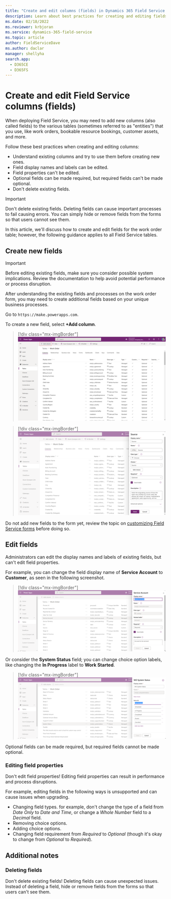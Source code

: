 ```yaml
---
title: "Create and edit columns (fields) in Dynamics 365 Field Service | MicrosoftDocs"
description: Learn about best practices for creating and editing fields in Dynamics 365 Field Service.
ms.date: 02/18/2022
ms.reviewer: krbjoran
ms.service: dynamics-365-field-service
ms.topic: article
author: FieldServiceDave
ms.author: daclar
manager: shellyha
search.app: 
  - D365CE
  - D365FS
---
```


# Create and edit Field Service columns (fields)

When deploying Field Service, you may need to add new columns (also called fields) to the various tables (sometimes referred to as "entities") that you use, like work orders, bookable resource bookings, customer assets, and more.

Follow these best practices when creating and editing columns:

- Understand existing columns and try to use them before creating new ones.
- Field display names and labels can be edited.
- Field properties can't be edited.
- Optional fields can be made required, but required fields can't be made optional.
- Don't delete existing fields.

> [!Important]
> Don't delete existing fields. Deleting fields can cause important processes to fail causing errors. You can simply hide or remove fields from the forms so that users cannot see them.

In this article, we'll discuss how to create and edit fields for the work order table; however, the following guidance applies to all Field Service tables.

## Create new fields

> [!Important]
> Before editing existing fields, make sure you consider possible system implications. Review the documentation to help avoid potential performance or process disruption.

After understanding the existing fields and processes on the work order form, you may need to create additional fields based on your unique business processes.

Go to `https://make.powerapps.com`.

To create a new field, select **+Add column**.

> [!div class="mx-imgBorder"]
> ![Power Apps, showing the "Add column" option on the work order table.](./media/customization-form-create-fields.png)


> [!div class="mx-imgBorder"]
> ![Power Apps showing the edit panel for a new column.](./media/customization-form-create-fields2.png)

Do not add new fields to the form yet, review the topic on [customizing Field Service forms](field-service-customize-forms.md) before doing so.

## Edit fields

Administrators can edit the display names and labels of existing fields, but can't edit field properties. 

For example, you can change the field display name of **Service Account** to **Customer**, as seen in the following screenshot.

> [!div class="mx-imgBorder"]
> ![Power Apps field editor panel, showing "Service Account" selected and editable.](./media/customization-form-field-display-name.png)

Or consider the **System Status** field; you can change choice option labels, like changing the **In Progress** label to **Work Started**. 

> [!div class="mx-imgBorder"]
> ![Power Apps field editor showing "WO System Status," with "Unscheduled" selected and editable.](./media/customization-form-field-choice-option-set.png)

Optional fields can be made required, but required fields cannot be made optional.

### Editing field properties

Don't edit field properties! Editing field properties can result in performance and process disruptions.

For example, editing fields in the following ways is unsupported and can cause issues when upgrading.

- Changing field types. for example, don't change the type of a field from _Date Only_ to _Date and Time_, or change a _Whole Number_ field to a _Decimal_ field. 
- Removing choice options.
- Adding choice options.
- Changing field requirement from _Required_ to _Optional_ (though it's okay to change from *Optional* to *Required*).

## Additional notes

### Deleting fields

Don't delete existing fields! Deleting fields can cause unexpected issues. Instead of deleting a field, hide or remove fields from the forms so that users can't see them.
